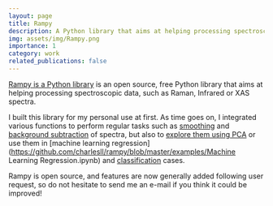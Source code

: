 ```yaml
---
layout: page
title: Rampy
description: A Python library that aims at helping processing spectroscopic data, such as Raman, Infrared or XAS spectra.
img: assets/img/Rampy.png
importance: 1
category: work
related_publications: false
---
```


[Rampy is a Python library](https://github.com/charlesll/rampy) is an open source, free Python library that aims at helping processing spectroscopic data, such as Raman, Infrared or XAS spectra.

I built this library for my personal use at first. As time goes on, I integrated various functions to perform regular tasks such as [smoothing](https://github.com/charlesll/rampy/blob/master/examples/Smoothing.ipynb) and [background subtraction](https://github.com/charlesll/rampy/blob/master/examples/Baseline.ipynb) of spectra, but also to [explore them using PCA](https://github.com/charlesll/rampy/blob/master/examples/Baseline.ipynb) or use them in [machine learning regression](https://github.com/charlesll/rampy/blob/master/examples/Machine Learning Regression.ipynb) and [classification](https://github.com/charlesll/rampy/blob/master/examples/MachineLearning_Classification.ipynb) cases.

Rampy is open source, and features are now generally added following user request, so do not hesitate to send me an e-mail if you think it could be improved!
